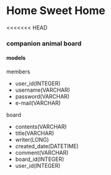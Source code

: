 # Home Sweet Home 
<<<<<<< HEAD

### companion animal board 

#### models 
members 
- user_id(INTEGER)
- username(VARCHAR)
- password(VARCHAR)
- e-mail(VARCHAR)

board
- contents(VARCHAR)
- title(VARCHAR)
- writer(LONG)
- created_date(DATETIME)
- comment(VARCHAR)
- board_id(INTEGER)
- user_id(INTEGER)
